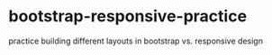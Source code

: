 # bootstrap-responsive-practice
practice building different layouts in bootstrap vs. responsive design
